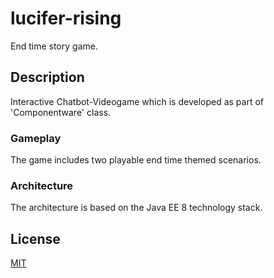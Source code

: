 # lucifer-rising
End time story game. 

## Description
Interactive Chatbot-Videogame which is developed as part of 'Componentware' class. 

### Gameplay
The game includes two playable end time themed scenarios.

### Architecture
The architecture is based on the Java EE 8 technology stack.

## License
[MIT](https://choosealicense.com/licenses/mit/)
